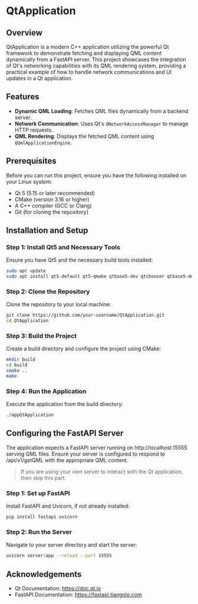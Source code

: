 # QtApplication

## Overview
QtApplication is a modern C++ application utilizing the powerful Qt framework to demonstrate fetching and displaying QML content dynamically from a FastAPI server. This project showcases the integration of Qt's networking capabilities with its QML rendering system, providing a practical example of how to handle network communications and UI updates in a Qt application.

## Features
- **Dynamic QML Loading**: Fetches QML files dynamically from a backend server.
- **Network Communication**: Uses Qt's `QNetworkAccessManager` to manage HTTP requests.
- **QML Rendering**: Displays the fetched QML content using `QQmlApplicationEngine`.

## Prerequisites
Before you can run this project, ensure you have the following installed on your Linux system:
- Qt 5 (5.15 or later recommended)
- CMake (version 3.16 or higher)
- A C++ compiler (GCC or Clang)
- Git (for cloning the repository)

## Installation and Setup

### Step 1: Install Qt5 and Necessary Tools
Ensure you have Qt5 and the necessary build tools installed:
```bash
sudo apt update
sudo apt install qt5-default qt5-qmake qtbase5-dev qtchooser qtbase5-dev-tools build-essential
```

### Step 2: Clone the Repository
Clone the repository to your local machine:

```bash
git clone https://github.com/your-username/QtApplication.git
cd QtApplication
```

### Step 3: Build the Project
Create a build directory and configure the project using CMake:

```bash
mkdir build
cd build
cmake ..
make
```

### Step 4: Run the Application
Execute the application from the build directory:

```bash
./appQtApplication
```

## Configuring the FastAPI Server
The application expects a FastAPI server running on http://localhost:15555 serving QML files. Ensure your server is configured to respond to /api/v1/getQML with the appropriate QML content.
> If you are using your own server to interact with the Qt application, then skip this part.

### Step 1: Set up FastAPI
Install FastAPI and Uvicorn, if not already installed:

```bash
pip install fastapi uvicorn
```

### Step 2: Run the Server
Navigate to your server directory and start the server:

```bash
uvicorn server:app --reload --port 15555
```

## Acknowledgements
- Qt Documentation: https://doc.qt.io
- FastAPI Documentation: https://fastapi.tiangolo.com

